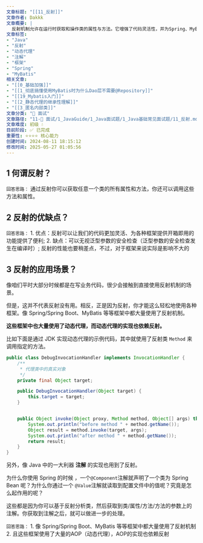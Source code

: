 ```yaml
---
文章标题: "[[11_反射]]" 
文章作者: Dakkk
文章概要: |
  反射机制允许在运行时获取和操作类的属性与方法。它增强了代码灵活性，并为Spring、MyBatis等主流Java框架、动态代理及注解实现提供了核心支持。虽然存在性能和类型安全检查的潜在缺点，但其在框架层面的应用至关重要，是理解高级Java特性的基础。
文章标签:
- "Java"
- "反射"
- "动态代理"
- "注解"
- "框架"
- "Spring"
- "MyBatis"
相关文章:
- "[[0_基础加强]]"
- "[[1_彻底搞懂使用MyBatis时为什么Dao层不需要@Repository]]"
- "[[19_Mybatis入门]]"
- "[[2_静态代理的继承性理解]]"
- "[[3_匿名内部类]]"
文章分类: "🎉 面试"
文章路径: "11-🎉 面试/1_JavaGuide/1_Java面试题/1_Java基础常见面试题/11_反射.md"
文章难度: 初级 💧
目前阶段: ✅ 已完成
重要性: ⭐⭐⭐⭐ 核心能力
创建时间: 2024-08-11 18:15:12
修改时间: 2025-05-27 01:05:56
---
```


## 1 何谓反射？

`回答思路：`
	通过反射你可以获取任意一个类的所有属性和方法，你还可以调用这些方法和属性。
## 2 反射的优缺点？

`回答思路：`
	1. 优点：反射可以让我们的代码更加灵活、为各种框架提供开箱即用的功能提供了便利;
	2. 缺点：可以无视泛型参数的安全检查（泛型参数的安全检查发生在编译时）; 反射的性能也要稍差点，不过，对于框架来说实际是影响不大的
## 3 反射的应用场景？

像咱们平时大部分时候都是在写业务代码，很少会接触到直接使用反射机制的场景。

但是，这并不代表反射没有用。相反，正是因为反射，你才能这么轻松地使用各种框架。像 Spring/Spring Boot、MyBatis 等等框架中都大量使用了反射机制。

**这些框架中也大量使用了动态代理，而动态代理的实现也依赖反射。**

比如下面是通过 JDK 实现动态代理的示例代码，其中就使用了反射类 `Method` 来调用指定的方法。

```java
public class DebugInvocationHandler implements InvocationHandler {
    /**
     * 代理类中的真实对象
     */
    private final Object target;

    public DebugInvocationHandler(Object target) {
        this.target = target;
    }


    public Object invoke(Object proxy, Method method, Object[] args) throws InvocationTargetException, IllegalAccessException {
        System.out.println("before method " + method.getName());
        Object result = method.invoke(target, args);
        System.out.println("after method " + method.getName());
        return result;
    }
}
```

另外，像 Java 中的一大利器 **注解** 的实现也用到了反射。

为什么你使用 Spring 的时候 ，一个`@Component`注解就声明了一个类为 Spring Bean 呢？为什么你通过一个 `@Value`注解就读取到配置文件中的值呢？究竟是怎么起作用的呢？

这些都是因为你可以基于反射分析类，然后获取到类/属性/方法/方法的参数上的注解。你获取到注解之后，就可以做进一步的处理。

`回答思路：`
	1. 像 Spring/Spring Boot、MyBatis 等等框架中都大量使用了反射机制
	2. 且这些框架使用了大量的AOP（动态代理），AOP的实现也依赖反射
